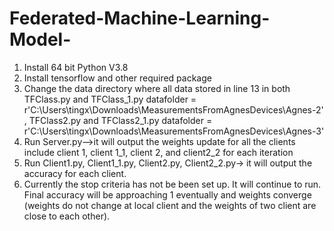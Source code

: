 # Federated-Machine-Learning-Model-
1. Install 64 bit Python V3.8
2. Install tensorflow and other required package
3. Change the data directory where all data stored in line 13 in both TFClass.py and TFClass_1.py datafolder = r'C:\Users\tingx\Downloads\MeasurementsFromAgnesDevices\Agnes-2' , TFClass2.py and TFClass2_1.py datafolder = r'C:\Users\tingx\Downloads\MeasurementsFromAgnesDevices\Agnes-3'
4. Run Server.py-->it will output the weights update for all the clients include client 1, client 1_1, client 2, and client2_2 for each iteration
5. Run Client1.py, Client1_1.py, Client2.py, Client2_2.py-> it will output the accuracy for each client.
6. Currently the stop criteria has not be been set up. It will continue to run. Final accuracy will be approaching 1 eventually and weights converge (weights do not change at local client and the weights of two client are close to each other).

